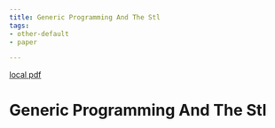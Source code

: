 ```yaml
---
title: Generic Programming And The Stl
tags:
- other-default
- paper

---
```


[local pdf](../../../pdfs/generic-programming-and-the-stl.pdf)

# Generic Programming And The Stl
